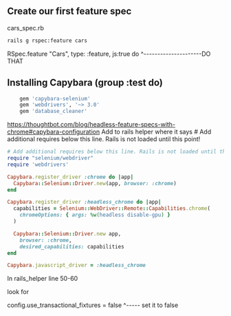 
## Create our first feature spec


cars_spec.rb

```bash
rails g rspec:feature cars
```


RSpec.feature "Cars", type: :feature, js:true do
                                          ^---------------------DO THAT 


## Installing Capybara (group :test do)

```ruby
	gem 'capybara-selenium'
	gem 'webdrivers', '~> 3.0'
	gem 'database_cleaner'
```

https://thoughtbot.com/blog/headless-feature-specs-with-chrome#capybara-configuration
Add to rails helper where it says # Add additional requires below this line. Rails is not loaded until this point!
```ruby
# Add additional requires below this line. Rails is not loaded until this point!
require "selenium/webdriver"
require 'webdrivers'

Capybara.register_driver :chrome do |app|
  Capybara::Selenium::Driver.new(app, browser: :chrome)
end

Capybara.register_driver :headless_chrome do |app|
  capabilities = Selenium::WebDriver::Remote::Capabilities.chrome(
    chromeOptions: { args: %w(headless disable-gpu) }
  )

  Capybara::Selenium::Driver.new app,
    browser: :chrome,
    desired_capabilities: capabilities
end

Capybara.javascript_driver = :headless_chrome
```

In rails_helper line 50-60

look for 

config.use_transactional_fixtures = false
                                     ^----- set it to false

